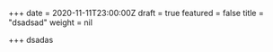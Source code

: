 +++
date = 2020-11-11T23:00:00Z
draft = true
featured = false
title = "dsadsad"
weight = nil

+++
dsadas